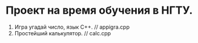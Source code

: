 # Проект на время обучения в НГТУ.
<!-- Что нужно знать и основные задачи -->

1. Игра угадай число, язык С++. // appigra.cpp
2. Простейший калькулятор. // calc.cpp